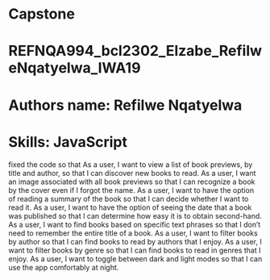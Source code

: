 # Capstone

# REFNQA994_bcl2302_Elzabe_RefilweNqatyelwa_IWA19

# Authors name: Refilwe Nqatyelwa

# Skills: JavaScript

fixed the code so that As a user, I want to view a list of book previews, by title and author, so that I can discover new books to read.
As a user, I want an image associated with all book previews so that I can recognize a book by the cover even if I forgot the name.
As a user, I want to have the option of reading a summary of the book so that I can decide whether I want to read it.
As a user, I want to have the option of seeing the date that a book was published so that I can determine how easy it is to obtain second-hand.
As a user, I want to find books based on specific text phrases so that I don’t need to remember the entire title of a book.
As a user, I want to filter books by author so that I can find books to read by authors that I enjoy.
As a user, I want to filter books by genre so that I can find books to read in genres that I enjoy.
As a user, I want to toggle between dark and light modes so that I can use the app comfortably at night.
